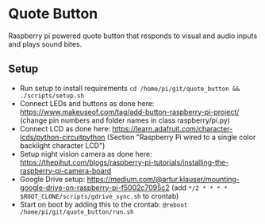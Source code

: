 # Quote Button
Raspberry pi powered quote button that responds to visual and audio inputs and plays sound bites.

## Setup

* Run setup to install requirements `cd /home/pi/git/quote_button && ./scripts/setup.sh`
* Connect LEDs and buttons as done here: https://www.makeuseof.com/tag/add-button-raspberry-pi-project/ (change pin numbers and folder names in class raspberry/pi.py)
* Connect LCD as done here: https://learn.adafruit.com/character-lcds/python-circuitpython (Section "Raspberry Pi wired to a single color backlight character LCD")
* Setup night vision camera as done here: https://thepihut.com/blogs/raspberry-pi-tutorials/installing-the-raspberry-pi-camera-board
* Google Drive setup: https://medium.com/@artur.klauser/mounting-google-drive-on-raspberry-pi-f5002c7095c2 (add `*/2 * * * * $ROOT_CLONE/scripts/gdrive_sync.sh` to crontab)
* Start on boot by adding this to the crontab: `@reboot /home/pi/git/quote_button/run.sh`